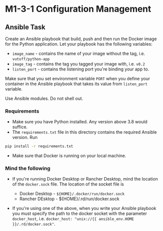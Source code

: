 # M1-3-1 Configuration Management

## Ansible Task
Create an Ansible playbook that build, push and then run the Docker image for the Python application. Let your playbook has the following variables:

- `image_name` - contains the name of your image without the tag, i.e. `vutoff/python-app`
- `image_tag` - contains the tag you tagged your image with, i.e. `v0.2`
- `listen_port` - contains the listening port you're binding your app to.

Make sure that you set environment variable `PORT` when you define your container in the Ansible playbook that takes its value from `listen_port` variable.

Use Ansible modules. Do not shell out.

### Requirements
- Make sure you have Python installed. Any version above 3.8 would suffice.
- The `requirements.txt` file in this directory contains the required Ansible version. Run

```sh
pip install -r requirements.txt
```

- Make sure that Docker is running on your local machine.

### Mind the following

- If you're running Docker Desktop or Rancher Desktop, mind the location of the `docker.sock` file. The location of the socket file is
  - Docker Desktop - `${HOME}/.docker/run/docker.sock`
  - Rancher DEsktop - ${HOME}/.rd/run/docker.sock

- If you're using one of the above, when you write your Ansible playbook you must specify the path to the docker socket with the parameter `docker_host`, i.e. `docker_host: "unix://{{ ansible_env.HOME }}/.rd/docker.sock"`.
